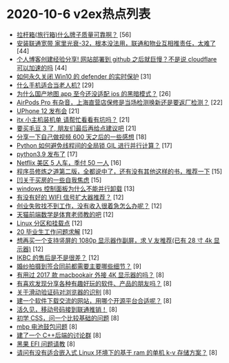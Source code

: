 # 2020-10-6 v2ex热点列表

+ [拉杆箱(旅行箱)什么牌子质量可靠啊？](https://www.v2ex.com/t/712723#reply56) [56]
+ [安装联通宽带 家里光衰-32，根本没法用，联通和物业互相推责任，太难了](https://www.v2ex.com/t/712724#reply44) [44]
+ [个人博客创建经验分享! 网站部署到 github 之后就巨慢？不是说 cloudflare 可以加速的吗](https://www.v2ex.com/t/712756#reply44) [44]
+ [如何永久关闭 Win10 的 defender 的实时保护](https://www.v2ex.com/t/712755#reply31) [31]
+ [什么手机适合当老人机?](https://www.v2ex.com/t/712740#reply29) [29]
+ [为什么国产地图 app 至今还没适配 ios 的黑暗模式？](https://www.v2ex.com/t/712754#reply26) [26]
+ [AirPods Pro 有杂音，上海直营店保修是当场检测换新还是要返厂检测？](https://www.v2ex.com/t/712722#reply22) [22]
+ [UPhone 12 发布会](https://www.v2ex.com/t/712717#reply21) [21]
+ [itx 小主机装机单 请帮忙看看有坑吗？](https://www.v2ex.com/t/712743#reply21) [21]
+ [要买毛豆 3 了, 朋友们最后再给点建议吧](https://www.v2ex.com/t/712788#reply21) [21]
+ [分享一下自己做视频 600 天之后的一些感想](https://www.v2ex.com/t/712791#reply18) [18]
+ [Python 如何避免线程间的全局锁 GIL 进行并行计算？](https://www.v2ex.com/t/712727#reply17) [17]
+ [python3.9 发布了](https://www.v2ex.com/t/712731#reply17) [17]
+ [Netflix 美区 5 人车，季付 50 一人](https://www.v2ex.com/t/712771#reply16) [16]
+ [程序员修炼之道第二版，全都说中了，还有没有其他这样的书，推荐一下](https://www.v2ex.com/t/712749#reply15) [15]
+ [[!]关于买房的一些自我焦虑](https://www.v2ex.com/t/712827#reply15) [15]
+ [windows 控制面板为什么不能并行卸载](https://www.v2ex.com/t/712737#reply13) [13]
+ [有没有好的 WIFI 信号扩大器推荐？](https://www.v2ex.com/t/712716#reply12) [12]
+ [创业失败找不到工作，没有收入很着急怎么办呢？](https://www.v2ex.com/t/712741#reply12) [12]
+ [天猫前端数学是体育老师教的吧](https://www.v2ex.com/t/712746#reply12) [12]
+ [Linux 分区和挂载点](https://www.v2ex.com/t/712752#reply12) [12]
+ [20 毕业生工作问题求解](https://www.v2ex.com/t/712786#reply12) [12]
+ [想再买一个支持竖屏的 1080p 显示器作副屏，求 V 友推荐(已有 28 寸 4k 显示器)](https://www.v2ex.com/t/712787#reply12) [12]
+ [IKBC 的售后是不是很差？](https://www.v2ex.com/t/712793#reply12) [12]
+ [婚纱拍摄到签合同前都需要主要哪些细节？](https://www.v2ex.com/t/712779#reply9) [9]
+ [有用过 2017 款 macbookair 外接 4K 显示器的吗？](https://www.v2ex.com/t/712715#reply8) [8]
+ [有喜欢发现分享各种有趣好玩的软件、产品的朋友吗？](https://www.v2ex.com/t/712726#reply8) [8]
+ [关于滑动验证码对浏览器的识别](https://www.v2ex.com/t/712730#reply8) [8]
+ [建一个软件下载交流的网站，用哪个开源平台合适呢？](https://www.v2ex.com/t/712736#reply8) [8]
+ [活久见，移动号码接到联通推销！](https://www.v2ex.com/t/712759#reply8) [8]
+ [初学 CSS，问一个比较基础的问题](https://www.v2ex.com/t/712767#reply8) [8]
+ [mbp 电池鼓包问题](https://www.v2ex.com/t/712774#reply8) [8]
+ [建了一个 C++后端的讨论群](https://www.v2ex.com/t/712775#reply8) [8]
+ [黑果 EFI 问题请教](https://www.v2ex.com/t/712780#reply8) [8]
+ [请问有没有适合嵌入式 Linux 环境下的基于 ram 的单机 k-v 存储方案？](https://www.v2ex.com/t/712815#reply8) [8]
